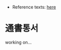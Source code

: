 <title>통서通書 | This is for personal homepage</title>
<meta property="og:title" content="통서通書" />

* Reference texts: [here](http://zh.wikisource.org/wiki/通書)

# 通書통서

working on...

